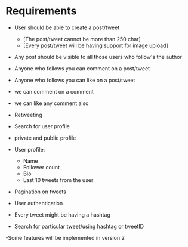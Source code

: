 # Requirements

 - User should be able to create a post/tweet
    - [The post/tweet cannot be more than 250 char]
    - [Every post/tweet will be having support for image upload]
 - Any post should be visible to all those users who follow's the author
 - Anyone who follows you can comment on a post/tweet   
 - Anyone who follows you can like on a post/tweet
 - we can comment on a comment
 - we can like any comment also
 - Retweeting
 - Search for user profile
 - private and public profile

 - User profile: 
    - Name
    - Follower count
    - Bio
    - Last 10 tweets from the user

 - Pagination on tweets
 - User authentication
 - Every tweet might be having a hashtag
 - Search for particular tweet/using hashtag or tweetID
 
-Some features will be implemented in version 2



